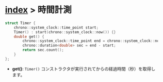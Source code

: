 # [index](index.md) > 時間計測

```cpp
struct Timer {
    chrono::system_clock::time_point start;
    Timer() : start(chrono::system_clock::now()) {}
    double get() {
        chrono::system_clock::time_point end = chrono::system_clock::now();
        chrono::duration<double> sec = end - start;
        return sec.count();
    }
};
```

- **get()**: `Timer()` コンストラクタが実行されてからの経過時間（秒）を取得します。